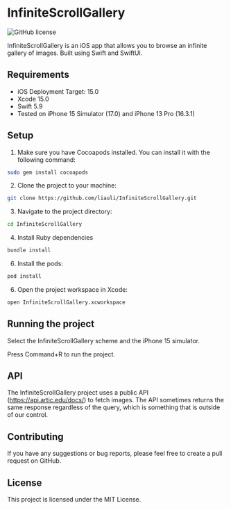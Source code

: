 # InfiniteScrollGallery
![GitHub license](https://img.shields.io/badge/license-MIT-blue.svg)

InfiniteScrollGallery is an iOS app that allows you to browse an infinite gallery of images. Built using Swift and SwiftUI.

## Requirements

- iOS Deployment Target: 15.0
- Xcode 15.0
- Swift 5.9
- Tested on iPhone 15 Simulator (17.0) and iPhone 13 Pro (16.3.1)
  
## Setup

1. Make sure you have Cocoapods installed. You can install it with the following command:
``` bash
sudo gem install cocoapods
```

2. Clone the project to your machine:
``` bash
git clone https://github.com/liauli/InfiniteScrollGallery.git
```
3. Navigate to the project directory:
``` bash
cd InfiniteScrollGallery
```
4. Install Ruby dependencies
``` bash
bundle install
```
6. Install the pods:
``` bash
pod install
```
6. Open the project workspace in Xcode:
``` bash
open InfiniteScrollGallery.xcworkspace
```

## Running the project

Select the InfiniteScrollGallery scheme and the iPhone 15 simulator.

Press Command+R to run the project.

## API

The InfiniteScrollGallery project uses a public API (https://api.artic.edu/docs/) to fetch images. 
The API sometimes returns the same response regardless of the query, which is something that is outside of our control.

## Contributing

If you have any suggestions or bug reports, please feel free to create a pull request on GitHub.

## License

This project is licensed under the MIT License.

